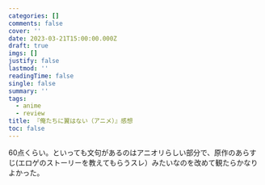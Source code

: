 ```yaml
---
categories: []
comments: false
cover: ''
date: 2023-03-21T15:00:00.000Z
draft: true
imgs: []
justify: false
lastmod: ''
readingTime: false
single: false
summary: ''
tags:
  - anime
  - review
title: 『俺たちに翼はない（アニメ）』感想
toc: false
---
```


60点くらい。といっても文句があるのはアニオリらしい部分で、原作のあらすじ(エロゲのストーリーを教えてもらうスレ）みたいなのを改めて観たらかなりよかった。
